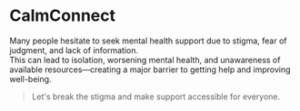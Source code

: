 # CalmConnect
Many people hesitate to seek mental health support due to stigma, fear of judgment, and lack of information.  
This can lead to isolation, worsening mental health, and unawareness of available resources—creating a major barrier to getting help and improving well-being.

> Let's break the stigma and make support accessible for everyone.